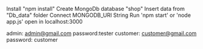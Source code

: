 Install
"npm install"
Create MongoDb database
"shop"
Insert data from "Db_data" folder
Connect MONGODB_URI String 
Run 'npm start' or 'node app.js'
open in localhost:3000

admin:  admin@gmail.com
password:tester
customer: customer@gmail.com
password: customer